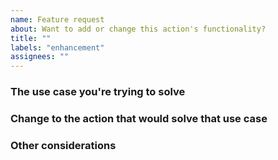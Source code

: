 ```yaml
---
name: Feature request
about: Want to add or change this action's functionality?
title: ""
labels: "enhancement"
assignees: ""
---
```


### The use case you're trying to solve

<!-- Before we talk about specific changes, what is the end goal you're trying to accomplish? -->

### Change to the action that would solve that use case

<!-- If you have an idea of what specifically could be changed (options added, code modified), propose it here -->

### Other considerations

<!-- Are there any other ways to solve this problem? Any potential downsides to your proposed solution that we should discuss? -->
